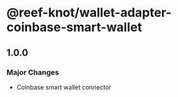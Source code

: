 # @reef-knot/wallet-adapter-coinbase-smart-wallet

## 1.0.0

### Major Changes

- Coinbase smart wallet connector
